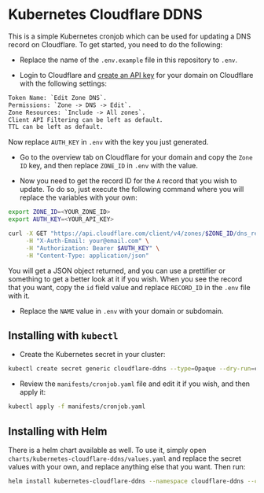 # Kubernetes Cloudflare DDNS

This is a simple Kubernetes cronjob which can be used for updating a DNS record on Cloudflare. To get started, you need to do the following:

* Replace the name of the `.env.example` file in this repository to `.env`.

* Login to Cloudflare and [create an API key](https://dash.cloudflare.com/profile/api-tokens) for your domain on Cloudflare with the following settings:

```txt
Token Name: `Edit Zone DNS`.
Permissions: `Zone -> DNS -> Edit`.
Zone Resources: `Include -> All zones`.
Client API Filtering can be left as default.
TTL can be left as default.
```

Now replace `AUTH_KEY` in `.env` with the key you just generated.

* Go to the overview tab on Cloudflare for your domain and copy the `Zone ID` key, and then replace `ZONE_ID` in `.env` with the value.

* Now you need to get the record ID for the `A` record that you wish to update. To do so, just execute the following command where you will replace the variables with your own:

```bash
export ZONE_ID=<YOUR_ZONE_ID>
export AUTH_KEY=<YOUR_API_KEY>

curl -X GET "https://api.cloudflare.com/client/v4/zones/$ZONE_ID/dns_records?type=A" \
     -H "X-Auth-Email: your@email.com" \
     -H "Authorization: Bearer $AUTH_KEY" \
     -H "Content-Type: application/json"
```

You will get a JSON object returned, and you can use a prettifier or something to get a better look at it if you wish. When you see the record that you want, copy the `id` field value and replace `RECORD_ID` in the `.env` file with it.

* Replace the `NAME` value in `.env` with your domain or subdomain.

## Installing with `kubectl`

* Create the Kubernetes secret in your cluster:

```bash
kubectl create secret generic cloudflare-ddns --type=Opaque --dry-run=client --from-env-file=.env
```

* Review the `manifests/cronjob.yaml` file and edit it if you wish, and then apply it:

```bash
kubectl apply -f manifests/cronjob.yaml
```

## Installing with Helm

There is a helm chart available as well. To use it, simply open `charts/kubernetes-cloudflare-ddns/values.yaml` and replace the secret values with your own, and replace anything else that you want. Then run:

```bash
helm install kubernetes-cloudflare-ddns --namespace cloudflare-ddns --create-namespace charts/kubernetes-cloudflare-ddns
```
